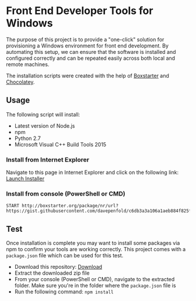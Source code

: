 # Front End Developer Tools for Windows

The purpose of this project is to provide a "one-click" solution for provisioning a Windows environment for front end development. By automating this setup, we can ensure that the software is installed and configured correctly and can be repeated easily across both local and remote machines.

The installation scripts were created with the help of [Boxstarter][2] and [Chocolatey][3].

## Usage

The following script will install:

- Latest version of Node.js
- npm
- Python 2.7
- Microsoft Visual C++ Build Tools 2015

### Install from Internet Explorer

Navigate to this page in Internet Explorer and click on the following link: [Launch Installer][1]


### Install from console (PowerShell or CMD)

```
START http://boxstarter.org/package/nr/url?https://gist.githubusercontent.com/davepenfold/c6db3a3a106a1aeb884f825f918c7572/raw/efa0a9de2dcc753e9c4e79159ac73db8cc062f73/gistfile1.txt
```

## Test

Once installation is complete you may want to install some packages via npm to confirm your tools are working correctly. This project comes with a `package.json` file which can be used for this test.

- Download this repository: [Download][4]
- Extract the downloaded zip file
- From your console (PowerShell or CMD), navigate to the extracted folder. Make sure you're in the folder where the `package.json` file is
- Run the following command: `npm install`


[1]: http://boxstarter.org/package/nr/url?https://gist.githubusercontent.com/davepenfold/c6db3a3a106a1aeb884f825f918c7572/raw/efa0a9de2dcc753e9c4e79159ac73db8cc062f73/gistfile1.txt
[2]: http://boxstarter.org
[3]: https://chocolatey.org
[4]: https://github.com/davepenfold/devtools-windows/archive/master.zip
